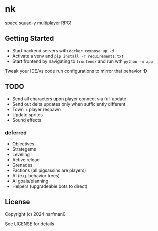 # nk

space squad-y multiplayer RPG!

## Getting Started

* Start backend servers with `docker compose up -d`
* Activate a venv and `pip install -r requirements.txt`
* Start frontend by navigating to `frontend/` and run wth `python -m app`

Tweak your IDE/vs code run configurations to mirror that behavior :D

## TODO

* Send all characters upon player connect via full update
* Send out delta updates only when sufficiently different
* Town + player respawn
* Update sprites
* Sound effects

### deferred

* Objectives
* Strategems
* Leveling
* Active reload
* Grenades
* Factions (all pigsassins are players)
* AI (e.g. behavior trees)
* AI goals/planning
* Helpers (upgradeable bots to direct)

## License

Copyright (c) 2024 narfman0

See LICENSE for details
